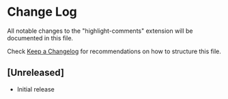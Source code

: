 # Change Log

All notable changes to the "highlight-comments" extension will be documented in this file.

Check [Keep a Changelog](http://keepachangelog.com/) for recommendations on how to structure this file.

## [Unreleased]

- Initial release
